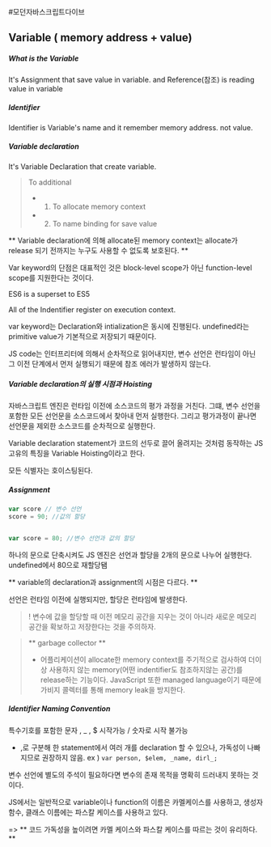 #모던자바스크립트다이브

## Variable ( memory address + value)

##### What is the Variable
It's Assignment that save value in variable. and Reference(참조) is reading value in variable 


##### Identifier
Identifier is Variable's name and it remember memory address. not value.


##### Variable declaration
It's Variable Declaration that create variable.
> To additional
> - 1. To allocate memory context 
> - 2. To name binding for save value 

** Variable declaration에 의해 allocate된 memory context는 allocate가 release 되기 전까지는 누구도 사용할 수 없도록 보호된다. **

Var keyword의 단점은 대표적인 것은 block-level scope가 아닌 function-level scope를 지원한다는 것이다. 

ES6 is a superset to ES5

All of the Indentifier register on execution context.

var keyword는 Declaration와 intialization은 동시에 진행된다. undefined라는 primitive value가 기본적으로 저장되기 때문이다. 

JS code는 인터프리터에 의해서 순차적으로 읽어내지만, 변수 선언은 런타임이 아닌 그 이전 단계에서 먼저 실행되기 때문에 참조 에러가 발생하지 않는다. 


##### Variable declaration의 실행 시점과 Hoisting
자바스크립트 엔진은 런타임 이전에 소스코드의 평가 과정을 거친다. 
그떄, 변수 선언을 포함한 모든 선언문을 소스코드에서 찾아내 먼저 실행한다.
그리고 평가과정이 끝나면 선언문을 제외한 소스코드를 순차적으로 실행한다. 

Variable declaration statement가 코드의 선두로 끌어 올려지는 것처럼 동작하는 JS 고유의 특징을 Variable Hoisting이라고 한다. 

모든 식별자는 호이스팅된다. 

##### Assignment
```javascript
var score // 변수 선언
score = 90; //값의 할당


var score = 80; //변수 선언과 값의 할당
```
하나의 문으로 단축시켜도 JS 엔진은 선언과 할당을 2개의 문으로 나누어 실행한다. 
undefined에서 80으로 재할당됌

** variable의 declaration과 assignment의 시점은 다르다. **

선언은 런타임 이전에 실행되지만, 할당은 런타임에 발생한다. 

> ! 변수에 값을 할당할 때 이전 메모리 공간을 지우는 것이 아니라 새로운 메모리 공간을 확보하고 저장한다는 것을 주의하자.

> ** garbage collector ** 
> - 어플리케이션이 allocate한 memory context를 주기적으로 검사하여 더이상 사용하지 않는 memory(어떤 indentifier도 참조하지않는 공간)를 release하는 기능이다. JavaScript 또한 managed language이기 때문에 가비지 콜렉터를 통해 memory leak을 방지한다. 

##### Identifier Naming Convention

특수기호를 포함한 문자 , _ , $ 시작가능 / 숫자로 시작 불가능 

- ,로 구분해 한 statement에서 여러 개를 declaration 할 수 있으나, 가독성이 나빠지므로 권장하지 않음. ex ) ` var person, $elem, _name, dirl_; `


변수 선언에 별도의 주석이 필요하다면 변수의 존재 목적을 명확히 드러내지 못하는 것이다. 

JS에서는 일반적으로 variable이나 function의 이름은 카멜케이스를 사용하고, 생성자 함수, 클래스 이름에는 파스칼 케이스를 사용하고 있다. 

=> ** 코드 가독성을 높이려면 카멜 케이스와 파스칼 케이스를 따르는 것이 유리하다. ** 